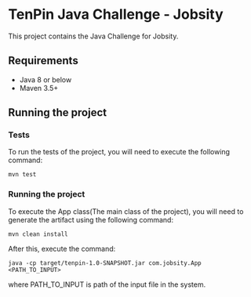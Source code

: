 # TenPin Java Challenge - Jobsity

This project contains the Java Challenge for Jobsity.

## Requirements

- Java 8 or below
- Maven 3.5+

## Running the project

### Tests

To run the tests of the project, you will need to execute the following command:

```shell script
mvn test 
```

### Running the project

To execute the App class(The main class of the project), you will need to generate the artifact using the following command:
```shell script
mvn clean install
```

After this, execute the command:

```shell script
java -cp target/tenpin-1.0-SNAPSHOT.jar com.jobsity.App <PATH_TO_INPUT>
```
where PATH_TO_INPUT is path of the input file in the system.



